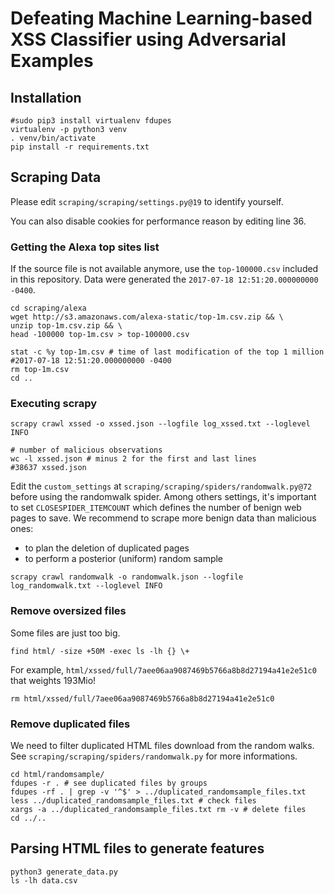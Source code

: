 
# Defeating Machine Learning-based XSS Classifier using Adversarial Examples


## Installation 

```
#sudo pip3 install virtualenv fdupes
virtualenv -p python3 venv
. venv/bin/activate
pip install -r requirements.txt
```


## Scraping Data

Please edit `scraping/scraping/settings.py@19` to identify yourself.

You can also disable cookies for performance reason by editing line 36.

### Getting the Alexa top sites list

If the source file is not available anymore, use the `top-100000.csv` included in this repository. Data were generated the `2017-07-18 12:51:20.000000000 -0400`.

```
cd scraping/alexa
wget http://s3.amazonaws.com/alexa-static/top-1m.csv.zip && \
unzip top-1m.csv.zip && \
head -100000 top-1m.csv > top-100000.csv

stat -c %y top-1m.csv # time of last modification of the top 1 million
#2017-07-18 12:51:20.000000000 -0400
rm top-1m.csv
cd ..
```

### Executing scrapy

```
scrapy crawl xssed -o xssed.json --logfile log_xssed.txt --loglevel INFO

# number of malicious observations
wc -l xssed.json # minus 2 for the first and last lines
#38637 xssed.json
```

Edit the `custom_settings` at `scraping/scraping/spiders/randomwalk.py@72` before using the randomwalk spider. Among others settings, it's important to set `CLOSESPIDER_ITEMCOUNT` which defines the number of benign web pages to save. We recommend to scrape more benign data than malicious ones: 

- to plan the deletion of duplicated pages
- to perform a posterior (uniform) random sample

```
scrapy crawl randomwalk -o randomwalk.json --logfile log_randomwalk.txt --loglevel INFO
```

### Remove oversized files

Some files are just too big.

```
find html/ -size +50M -exec ls -lh {} \+
```

For example, `html/xssed/full/7aee06aa9087469b5766a8b8d27194a41e2e51c0` that weights 193Mio!

```
rm html/xssed/full/7aee06aa9087469b5766a8b8d27194a41e2e51c0
```

### Remove duplicated files

We need to filter duplicated HTML files download from the random walks. See `scraping/scraping/spiders/randomwalk.py` for more informations.

```
cd html/randomsample/
fdupes -r . # see duplicated files by groups
fdupes -rf . | grep -v '^$' > ../duplicated_randomsample_files.txt
less ../duplicated_randomsample_files.txt # check files
xargs -a ../duplicated_randomsample_files.txt rm -v # delete files
cd ../..
```


## Parsing HTML files to generate features

```
python3 generate_data.py
ls -lh data.csv
```

